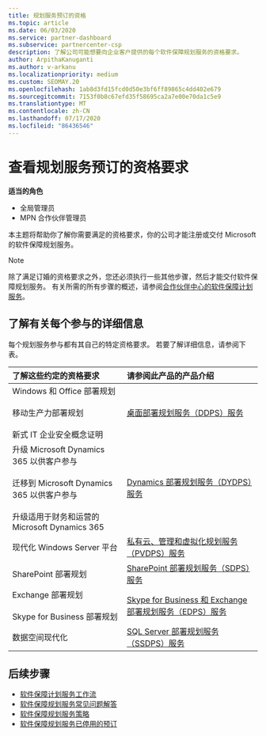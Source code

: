 ```yaml
---
title: 规划服务预订的资格
ms.topic: article
ms.date: 06/03/2020
ms.service: partner-dashboard
ms.subservice: partnercenter-csp
description: 了解公司可能想要向企业客户提供的每个软件保障规划服务的资格要求。
author: ArpithaKanuganti
ms.author: v-arkanu
ms.localizationpriority: medium
ms.custom: SEOMAY.20
ms.openlocfilehash: 1ab8d3fd15fcd0d50e3bf6ff89865c4dd402e679
ms.sourcegitcommit: 7153f0b8c67efd35f58695ca2a7e00e70da1c5e9
ms.translationtype: MT
ms.contentlocale: zh-CN
ms.lasthandoff: 07/17/2020
ms.locfileid: "86436546"
---
```

# <a name="view-eligibility-requirements-for-planning-services-engagements"></a>查看规划服务预订的资格要求

**适当的角色**

- 全局管理员
- MPN 合作伙伴管理员

本主题将帮助你了解你需要满足的资格要求，你的公司才能注册或交付 Microsoft 的软件保障规划服务。

>[!NOTE]
> 除了满足订婚的资格要求之外，您还必须执行一些其他步骤，然后才能交付软件保障规划服务。 有关所需的所有步骤的概述，请参阅[合作伙伴中心的软件保障计划服务](software-assurance-dps.md)。

## <a name="learn-more-about-each-engagement"></a>了解有关每个参与的详细信息

每个规划服务参与都有其自己的特定资格要求。 若要了解详细信息，请参阅下表。

|**了解这些约定的资格要求**   |**请参阅此产品的产品介绍**  |
|:------------------------------------|:------------------|
| Windows 和 Office 部署规划<br/><br/> 移动生产力部署规划<br/><br/> 新式 IT 企业安全概念证明 | [桌面部署规划服务（DDPS）服务](https://go.microsoft.com/fwlink/?linkid=2116072) |
| 升级 Microsoft Dynamics 365 以供客户参与<br/><br/> 迁移到 Microsoft Dynamics 365 以供客户参与<br/><br/> 升级适用于财务和运营的 Microsoft Dynamics 365  | [Dynamics 部署规划服务（DYDPS）服务](https://go.microsoft.com/fwlink/?linkid=2116073)  |
| 现代化 Windows Server 平台 | [私有云、管理和虚拟化规划服务（PVDPS）服务](https://go.microsoft.com/fwlink/?linkid=2115982) |
| SharePoint 部署规划   | [SharePoint 部署规划服务（SDPS）服务](https://go.microsoft.com/fwlink/?linkid=2116074)  |
| Exchange 部署规划<br/><br/> Skype for Business 部署规划  | [Skype for Business 和 Exchange 部署规划服务（EDPS）服务](https://go.microsoft.com/fwlink/?linkid=2116075)  |
| 数据空间现代化  | [SQL Server 部署规划服务（SSDPS）服务](https://go.microsoft.com/fwlink/?linkid=2116076)  |

## <a name="next-steps"></a>后续步骤

- [软件保障计划服务工作流](https://go.microsoft.com/fwlink/?linkid=2115983)
- [软件保障规划服务常见问题解答](https://go.microsoft.com/fwlink/?linkid=2116077)
- [软件保障规划服务策略](https://go.microsoft.com/fwlink/?linkid=2115984)
- [软件保障规划服务已停用的预订](https://query.prod.cms.rt.microsoft.com/cms/api/am/binary/RE4sln9)
